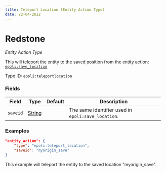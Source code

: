 ```yaml
---
title: Teleport Location (Entity Action Type)
date: 22-04-2022
---
```

# Redstone
_Entity Action Type_

This will teleport the entity to the saved position from the entity action: [`epoli:save_location`](save_location.md)

Type ID: `epoli:teleportlocation`


### Fields
Field  | Type | Default | Description
-------|------|---------|-------------
`saveid` | [String](string.md) | | The same identifier used in `epoli:save_location`.


### Examples

```json
"entity_action": {
	"type": "epoli:teleport_location",
	"saveid": "myorigin_save"
}
```
This example will teleport the entity to the saved location "myorigin_save".
